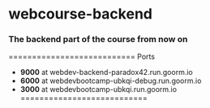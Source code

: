# webcourse-backend
### The backend part of the course from now on
===========================
Ports
 - **9000** at webdev-backend-paradox42.run.goorm.io
 - **6000** at webdevbootcamp-ubkqi-debug.run.goorm.io
 - **3000** at webdevbootcamp-ubkqi.run.goorm.io
===========================
